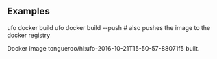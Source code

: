 ## Examples

  ufo docker build
  ufo docker build --push # also pushes the image to the docker registry

Docker image tongueroo/hi:ufo-2016-10-21T15-50-57-88071f5 built.

